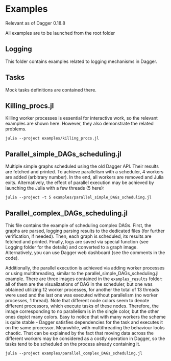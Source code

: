 # Examples

Relevant as of Dagger 0.18.8

All examples are to be launched from the root folder

## Logging 

This folder contains examples related to logging mechanisms in Dagger.

## Tasks

Mock tasks definitions are contained there.

## Killing_procs.jl

Killing worker processes is essential for interactive work, so the relevant examples are shown here. However, they also demonstrate the related problems.

```console
julia --project examples/killing_procs.jl 
```

## Parallel_simple_DAGs_scheduling.jl

Multiple simple graphs scheduled using the old Dagger API. Their results are fetched and printed. To achieve parallelism with a scheduler, 4 workers are added (arbitrary number). In the end, all workers are removed and Julia exits. Alternatively, the effect of parallel execution may be achieved by launching the Julia with a few threads (5 here):

```console
julia --project -t 5 examples/parallel_simple_DAGs_scheduling.jl
```

## Parallel_complex_DAGs_scheduling.jl

This file contains the example of scheduling complex DAGs. First, the graphs are parsed, logging parsing results to the dedicated files (for further verification, if needed). Then, each graph is scheduled, its results are fetched and printed. Finally, logs are saved via special function (see Logging folder for the details) and converted to a graph image. Alternatively, you can use Dagger web dashboard (see the comments in the code).

Additionally, the parallel execution is achieved via adding worker processes or using multithreading, similar to the parallel_simple_DAGs_scheduling.jl example. There are three images contained in the `examples_results` folder: all of them are the visualizations of DAG in the scheduler, but one was obtained utilizing 12 worker processes, for another the total of 13 threads were used and the last one was executed without parallelism (no worker processes, 1 thread). Note that different node colors seem to denote different processors, which execute tasks of these nodes. Therefore, the image corresponding to no parallelism is in the single color, but the other ones depict many colors. Easy to notice that with many workers the scheme is quite stable - Dagger satisfies dependencies for the task and executes it on the same processor. Meanwhile, with multithreading the behaviour looks chaotic. That can be explained by the fact that moving data across the different workers may be considered as a costly operation in Dagger, so the tasks tend to be scheduled on the process already containing it. 

```console
julia --project examples/parallel_complex_DAGs_scheduling.jl
```
